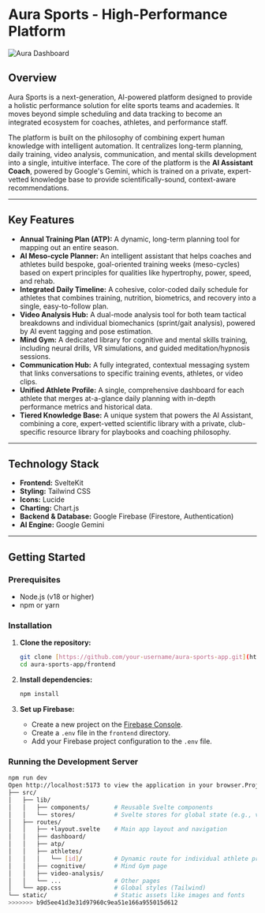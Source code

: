 # Aura Sports - High-Performance Platform

![Aura Dashboard](https://storage.googleapis.com/project-aurora-302214/images/aura_dashboard_readme.png)

## Overview

Aura Sports is a next-generation, AI-powered platform designed to provide a holistic performance solution for elite sports teams and academies. It moves beyond simple scheduling and data tracking to become an integrated ecosystem for coaches, athletes, and performance staff.

The platform is built on the philosophy of combining expert human knowledge with intelligent automation. It centralizes long-term planning, daily training, video analysis, communication, and mental skills development into a single, intuitive interface. The core of the platform is the **AI Assistant Coach**, powered by Google's Gemini, which is trained on a private, expert-vetted knowledge base to provide scientifically-sound, context-aware recommendations.

---

## Key Features

* **Annual Training Plan (ATP):** A dynamic, long-term planning tool for mapping out an entire season.
* **AI Meso-cycle Planner:** An intelligent assistant that helps coaches and athletes build bespoke, goal-oriented training weeks (meso-cycles) based on expert principles for qualities like hypertrophy, power, speed, and rehab.
* **Integrated Daily Timeline:** A cohesive, color-coded daily schedule for athletes that combines training, nutrition, biometrics, and recovery into a single, easy-to-follow plan.
* **Video Analysis Hub:** A dual-mode analysis tool for both team tactical breakdowns and individual biomechanics (sprint/gait analysis), powered by AI event tagging and pose estimation.
* **Mind Gym:** A dedicated library for cognitive and mental skills training, including neural drills, VR simulations, and guided meditation/hypnosis sessions.
* **Communication Hub:** A fully integrated, contextual messaging system that links conversations to specific training events, athletes, or video clips.
* **Unified Athlete Profile:** A single, comprehensive dashboard for each athlete that merges at-a-glance daily planning with in-depth performance metrics and historical data.
* **Tiered Knowledge Base:** A unique system that powers the AI Assistant, combining a core, expert-vetted scientific library with a private, club-specific resource library for playbooks and coaching philosophy.

---

## Technology Stack

* **Frontend:** SvelteKit
* **Styling:** Tailwind CSS
* **Icons:** Lucide
* **Charting:** Chart.js
* **Backend & Database:** Google Firebase (Firestore, Authentication)
* **AI Engine:** Google Gemini

---

## Getting Started

### Prerequisites

* Node.js (v18 or higher)
* npm or yarn

### Installation

1.  **Clone the repository:**
    ```bash
    git clone [https://github.com/your-username/aura-sports-app.git](https://github.com/your-username/aura-sports-app.git)
    cd aura-sports-app/frontend
    ```

2.  **Install dependencies:**
    ```bash
    npm install
    ```

3.  **Set up Firebase:**
    * Create a new project on the [Firebase Console](https://console.firebase.google.com/).
    * Create a `.env` file in the `frontend` directory.
    * Add your Firebase project configuration to the `.env` file.

### Running the Development Server

```bash
npm run dev
Open http://localhost:5173 to view the application in your browser.Project Structure/
├── src/
│   ├── lib/
│   │   ├── components/       # Reusable Svelte components
│   │   └── stores/           # Svelte stores for global state (e.g., viewStore.ts)
│   ├── routes/
│   │   ├── +layout.svelte    # Main app layout and navigation
│   │   ├── dashboard/
│   │   ├── atp/
│   │   ├── athletes/
│   │   │   └── [id]/         # Dynamic route for individual athlete profiles
│   │   ├── cognitive/        # Mind Gym page
│   │   ├── video-analysis/
│   │   └── ...               # Other pages
│   └── app.css               # Global styles (Tailwind)
└── static/                   # Static assets like images and fonts
>>>>>>> b9d5ee41d3e31d97960c9ea51e166a955015d612
